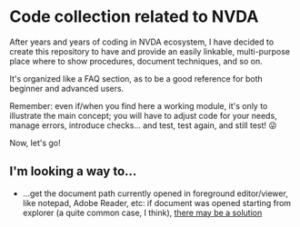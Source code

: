 # Code collection related to NVDA

After years and years of coding in NVDA ecosystem, I have decided to create this repository to have and provide an easily linkable, multi-purpose place where to show procedures, document techniques, and so on.

It's organized like a FAQ section, as to be a good reference for both beginner and advanced users.

Remember: even if/when you find here a working module, it's only to illustrate the main concept; you will have to adjust code for your needs, manage errors, introduce checks... and test, test again, and still test! 😜

Now, let's go!

## I'm looking a way to...

* ...get the document path currently opened in foreground editor/viewer, like notepad, Adobe Reader, etc: if document was opened starting from explorer (a quite common case, I think), [there may be a solution](/scratchpad/globalPlugins/getOpenFilePath.py)
